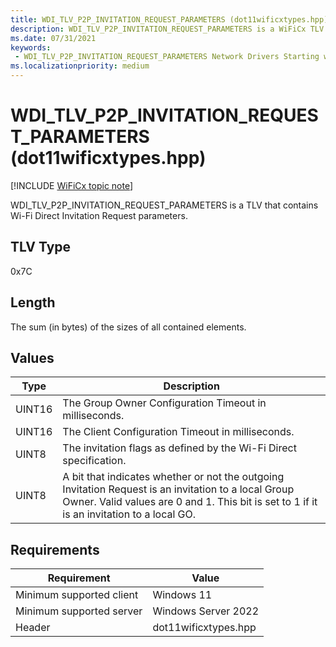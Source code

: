 ```yaml
---
title: WDI_TLV_P2P_INVITATION_REQUEST_PARAMETERS (dot11wificxtypes.hpp)
description: WDI_TLV_P2P_INVITATION_REQUEST_PARAMETERS is a WiFiCx TLV that contains Wi-Fi Direct Invitation Request parameters.
ms.date: 07/31/2021
keywords:
 - WDI_TLV_P2P_INVITATION_REQUEST_PARAMETERS Network Drivers Starting with Windows Vista
ms.localizationpriority: medium
---
```


# WDI\_TLV\_P2P\_INVITATION\_REQUEST\_PARAMETERS (dot11wificxtypes.hpp)

[!INCLUDE [WiFiCx topic note](../includes/wificx-version-warning.md)]


WDI\_TLV\_P2P\_INVITATION\_REQUEST\_PARAMETERS is a TLV that contains Wi-Fi Direct Invitation Request parameters.

## TLV Type


0x7C

## Length


The sum (in bytes) of the sizes of all contained elements.

## Values


|Type|Description|
|--- |--- |
|UINT16|The Group Owner Configuration Timeout in milliseconds.|
|UINT16|The Client Configuration Timeout in milliseconds.|
|UINT8|The invitation flags as defined by the Wi-Fi Direct specification.|
|UINT8|A bit that indicates whether or not the outgoing Invitation Request is an invitation to a local Group Owner. Valid values are 0 and 1. This bit is set to 1 if it is an invitation to a local GO.|

 

## Requirements

|Requirement|Value|
|--- |--- |
|Minimum supported client|Windows 11|
|Minimum supported server|Windows Server 2022|
|Header|dot11wificxtypes.hpp|


 

 




